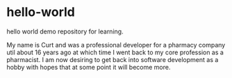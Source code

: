# hello-world
hello world demo repository for learning.

My name is Curt and was a professional developer for a pharmacy company util about 16 years ago at which time I went back to my core profession as a pharmacist.  I am now desiring to get back into software development as a hobby with hopes that at some point it will become more.
